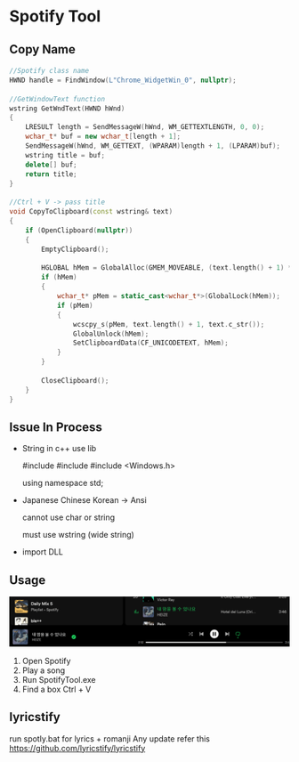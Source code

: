 # Spotify Tool

## Copy Name 

```c++
//Spotify class name
HWND handle = FindWindow(L"Chrome_WidgetWin_0", nullptr);

//GetWindowText function
wstring GetWndText(HWND hWnd)
{
    LRESULT length = SendMessageW(hWnd, WM_GETTEXTLENGTH, 0, 0);
    wchar_t* buf = new wchar_t[length + 1];
    SendMessageW(hWnd, WM_GETTEXT, (WPARAM)length + 1, (LPARAM)buf);
    wstring title = buf;
    delete[] buf;
    return title;
}

//Ctrl + V -> pass title
void CopyToClipboard(const wstring& text)
{
    if (OpenClipboard(nullptr))
    {
        EmptyClipboard();

        HGLOBAL hMem = GlobalAlloc(GMEM_MOVEABLE, (text.length() + 1) * sizeof(wchar_t));
        if (hMem)
        {
            wchar_t* pMem = static_cast<wchar_t*>(GlobalLock(hMem));
            if (pMem)
            {
                wcscpy_s(pMem, text.length() + 1, text.c_str());
                GlobalUnlock(hMem);
                SetClipboardData(CF_UNICODETEXT, hMem);
            }
        }

        CloseClipboard();
    }
}
```

## Issue In Process

- String in c++ use lib 

  #include <iostream>
  #include <string>
  #include <Windows.h>

  using namespace std;

- Japanese Chinese Korean -> Ansi 

  cannot use char or string 

  must use wstring (wide string)  

- import DLL 

## Usage

![usage](usage.gif)

1. Open Spotify 
2. Play a song
3. Run SpotifyTool.exe
4. Find a box Ctrl + V 

## lyricstify
run spotly.bat for lyrics + romanji
Any update refer this https://github.com/lyricstify/lyricstify